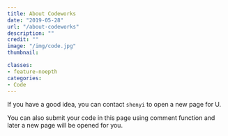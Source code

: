 ```yaml
---
title: About Codeworks
date: "2019-05-28"
url: "/about-codeworks"
description: ""
credit: ""
image: "/img/code.jpg"
thumbnail: 

classes:
- feature-noepth
categories:
- Code
---
```



If you have a good idea, you can contact `shenyi` to open a new page for U.  

You can also submit your code in this page using comment function and later a new page will be opened for you.  
